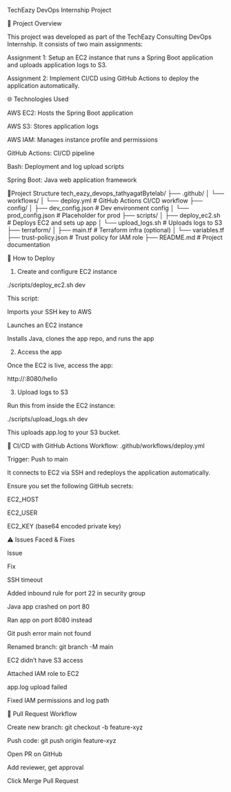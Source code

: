 TechEazy DevOps Internship Project

🔧 Project Overview

This project was developed as part of the TechEazy Consulting DevOps Internship. It consists of two main assignments:

Assignment 1: Setup an EC2 instance that runs a Spring Boot application and uploads application logs to S3.

Assignment 2: Implement CI/CD using GitHub Actions to deploy the application automatically.

🌐 Technologies Used

AWS EC2: Hosts the Spring Boot application

AWS S3: Stores application logs

AWS IAM: Manages instance profile and permissions

GitHub Actions: CI/CD pipeline

Bash: Deployment and log upload scripts

Spring Boot: Java web application framework


📁Project Structure
 tech_eazy_devops_tathyagatBytelab/
 ├── .github/
 │   └── workflows/
 │       └── deploy.yml              # GitHub Actions CI/CD workflow
 ├── config/
 │   ├── dev_config.json            # Dev environment config
 │   └── prod_config.json           # Placeholder for prod
 ├── scripts/
 │   ├── deploy_ec2.sh              # Deploys EC2 and sets up app
 │   └── upload_logs.sh             # Uploads logs to S3
 ├── terraform/
 │   ├── main.tf                    # Terraform infra (optional)
 │   └── variables.tf
 ├── trust-policy.json              # Trust policy for IAM role
 ├── README.md                      # Project documentation


🚀 How to Deploy

1. Create and configure EC2 instance

 ./scripts/deploy_ec2.sh dev

This script:

Imports your SSH key to AWS

Launches an EC2 instance

Installs Java, clones the app repo, and runs the app

2. Access the app

Once the EC2 is live, access the app:

 http://<public-ip>:8080/hello

 3. Upload logs to S3

Run this from inside the EC2 instance:

 ./scripts/upload_logs.sh dev

 This uploads app.log to your S3 bucket.

🔁 CI/CD with GitHub Actions 
 Workflow: .github/workflows/deploy.yml

Trigger: Push to main

It connects to EC2 via SSH and redeploys the application automatically.

Ensure you set the following GitHub secrets:

EC2_HOST

EC2_USER

EC2_KEY (base64 encoded private key)

⚠️ Issues Faced & Fixes

Issue

Fix

SSH timeout

Added inbound rule for port 22 in security group

Java app crashed on port 80

Ran app on port 8080 instead

Git push error main not found

Renamed branch: git branch -M main

EC2 didn’t have S3 access

Attached IAM role to EC2

app.log upload failed

Fixed IAM permissions and log path

🔄 Pull Request Workflow

Create new branch: git checkout -b feature-xyz

Push code: git push origin feature-xyz

Open PR on GitHub

Add reviewer, get approval

Click Merge Pull Request